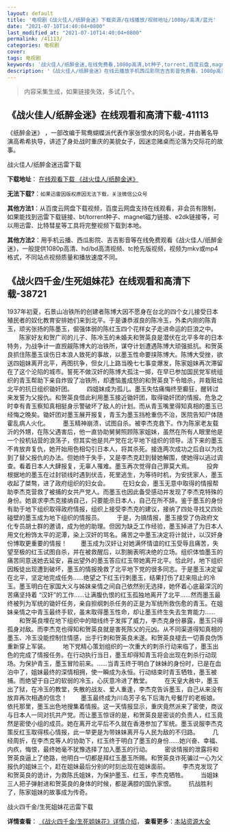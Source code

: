 ```yaml
---
layout: default
title: '电视剧《战火佳人/纸醉金迷》下载资源/在线播放/视频地址/1080p/高清/蓝光'
date: "2021-07-10T14:40:04+0800"
last_modified_at: "2021-07-10T14:40:04+0800"
permalink: /41113/
categories: 电视剧
cover:
tags: 电视剧
keywords: '战火佳人/纸醉金迷,在线免费看,1080p高清,bt种子,torrent,百度云盘,magnet,磁力链,迅雷下载资源'
description: '《战火佳人/纸醉金迷》在线云播放手机西瓜影院吉吉影音免费看，1080p高清bd/hd未删减完整版和tc抢先枪版，mkv/mp4格式，附带bt/torrent种子、magnet/磁力链、百度云盘、网盘资源迅雷下载链接'
---
```


>内容采集生成，如果链接失效，多试几个。


## 《战火佳人/纸醉金迷》在线观看和高清下载-41113

《纸醉金迷》 ，一部改编于鸳鸯蝴蝶派代表作家张恨水的同名小说，并由著名导演高希希执导，讲述了身处战时重庆的美貌女子，因迷恋赌桌而沦落为交际花的故事。


战火佳人/纸醉金迷迅雷下载

**下载地址**： [在线观看下载 《战火佳人/纸醉金迷》](https://www.993dy.com//vod-detail-id-11204.html) 


**无法下载?**：`如果迅雷因版权原因无法下载，关注微信公众号 `

**其他方法1**：从百度云网盘下载视频，百度云网盘支持在线观看，非会员有限制，如果能找到迅雷下载链接、bt/torrent种子、magnet磁力链接、e2dk链接等，可以用迅雷、比特彗星等工具将完整视频下载到本地。

**其他方法2**：用手机云播、西瓜影院、吉吉影音等在线免费观看《战火佳人/纸醉金迷》，一般提供1080p高清、hd/bd高清视频、tc抢先版视频，视频为mkv或mp4格式，不同站点视频质量和播放速度不同。


## 《战火四千金/生死姐妹花》在线观看和高清下载-38721

1937年初夏，石景山冶铁所的创建者陈博大因不愿身在台北的四个女儿接受日本殖民者的奴化教育安排她们来到北平。于是谦恭淑良的陈冷玉，外柔内刚的陈青玉，顽劣张扬的陈墨玉，倔强体弱的陈红玉四个花样女子走进命运的巨浪之中。 　　陈家好友和贺广司的儿子、陈冷玉的未婚夫和贺英良是潜伏在北平多年的日本特务，为战争计一直觊觎陈博大的冶铁所，谋夺计划遭遇陈博大顽强抵抗。和贺英良抓住陈墨玉误伤日本浪人致死的事故，以墨玉性命要挟陈博大。陈博大受挫，欲送四姐妹离开北平，再图抗争，但女儿上路当晚七七事变爆发，陈家姐妹再次滞留在了这个沦陷的城市。誓死不做汉奸的陈博大孤注一掷，在早已参加国民党军统组织的青玉帮助下亲自炸毁了冶铁所，却遭恼羞成怒的和贺英良下令暗杀，并栽赃给北平的抗日组织锄奸团。 　　四姐妹成为孤儿。墨玉失怙痛悔终至癫狂，醒转过来发誓为父报仇。和贺英良借此利用墨玉接近锄奸团，取得锄奸团的情报。危急之时幸有青玉察知真相挺身示警破坏了敌人的计划。而从青玉嘴里得知真相的墨玉已经悔之晚矣。锄奸团对墨玉展开报复，青玉为墨玉挡枪重伤不治，医院告知尸体随霍乱病人火化。 　　墨玉精神崩溃，试图自杀。被李杰克救下。作为陈家老友载沂的外甥，在陈父遇害后，他一直协助舅舅照顾陈家姐妹，虽然在所有人眼里他是一个投机钻营的浪荡子，但其实他是共产党在北平地下组织的领导。活下来的墨玉不肯放弃复仇，她开始用色相勾引日本人，将其杀死。接连两次成功之后自以为找到了替父报仇的办法。但她终于失手，又是李杰克赶到替她解围，使她得以逃过调查。看着日本人大肆报复，无辜人罹难。墨玉再次觉得自己罪莫大焉。 　　投奔根据地的墨玉在过封锁线时遇到伏击，死里逃生，为等待时机，为安抚家人，墨玉收起了桀骜，进了政府组织的妇女会。 　　在妇女会，墨玉无意中取得的情报帮助李杰克营救了被捕的女共产党人。而墨玉也因此备受感动并发现了李杰克特殊的身份。她哀求李杰克接纳自己，只要能杀日本人，自己在所不辞。鉴于墨玉的身份有助于地下组织取得政府情报，组织上接受李杰克的建议，接纳了四处寻找又四处碰壁的墨玉成为地下组织的情报员。 　　于是，为搞情报，墨玉接受了伪政府文化专员胡士群的邀请，成为他的助理。但因为缺乏工作经验，墨玉掉进了为日本人用文化粉饰太平的泥潭，染上汉奸的骂名。痛苦之中墨玉决定将计就计，以汉奸身份博取更重要的情报！ 　　墨玉成为汉奸让对她满怀情谊的红玉受辱且痛苦，失望至极的红玉试图自杀，并在被救醒后，以割腕表明决绝的立场。组织体恤墨玉的痛苦同意送她去延安，喜出望外的墨玉答应红玉带她离开北平。恰此时，地下组织因叛徒出现遭到破坏，墨玉的情报挽救了北平地下党的很多同志。于是墨玉决定留在北平，坚定地完成任务……绝望之下红玉行刺墨玉，结果打伤了赶来阻止的冷玉。墨玉明白在家国大义与姊妹亲情之间自己依然别无选择，她怀着心底最深沉的苦痛坚持着 “汉奸”的工作……让满腹仇恨的红玉孤独地离开了北平……然而墨玉最终被列为军统的锄奸任务，亲自担纲刺杀任务的正是为军统所救伤愈的青玉。在姐妹亲情之中青玉最终手软，虽末取得墨玉性命，却让墨玉终生失去生育能力…… 　　和贺英良埋在地下组织中的暗线终于发挥了威力，李杰克身份暴露，墨玉只得孤身对敌。而李杰克也得知和贺英良就是害死陈父的元凶。从不同渠道得知真相的墨玉、冷玉没能控制住情感，出手行刺和贺英良未遂。和贺英良褪去一切善良伪饰重新穿上军装。 　　地下党精心策划组织的一次重大的刺杀行动来临了，墨玉出色的完成了情报任务。在行动执行当日，墨玉却得知青玉将会出现在刺杀行动现场。为保护青玉，墨玉冒险前来。……当青玉终于明白了妹妹的身份时，已是在血泊中了，姐妹最终的深情相拥，使一瞬成为永恒。行动结束时青玉牺牲，墨玉被捕。而绝望于自己的软弱的冷玉，心灰意冷进了教堂。 　　在天皇大赦中，墨玉出了狱，在冷玉的教堂，失散的战友、爱人重逢，李杰克告诉墨玉，自己从来没有放弃再次相遇的信念！ 　　墨玉最终成为川岛芳子名下后海九号餐厅的老板娘。依托那里，墨玉出色地搜集着情报。这一天情报显示，重庆竟然派来了密使，商议与日本人一同对抗共产党。而让墨玉惊讶的是，和贺英良是密谈的负责人，红玉竟然是密使小组的成员。她在离开北平后不久就在香港参加了军统。墨玉说服李杰克策反红玉取得核心情报，此一举更是为带妹妹离开与人民为敌的不归路。 　　几经周折，在李杰克等人的协助下，红玉终于明白了墨玉的身份……她兴奋、幸福、内疚，悔恨，最终她毫不犹豫选择了加入墨玉的行动。 　　密谈情报的泄露将和贺英良逼上了绝路，他明白一切都是拜红玉墨玉所赐。和贺英良诈死骗过一心为父报仇的姐妹三个，赶在姐妹最后分别的时刻出现在姐妹面前。 　　李杰克发现了和贺英良的诡计，为救陈氏姐妹，为保护墨玉、红玉，李杰克牺牲。 　　当姐妹三人把子弹射进和贺英良的身体的时候，都是满腔的国仇家恨。 　　抗战胜利了，陈家姐妹的故事成为传奇。


战火四千金/生死姐妹花迅雷下载

**详情查看**： [《战火四千金/生死姐妹花》详情介绍](/movie/38721/)， **查看更多**：[本站资源大全](/movie/t/all/)

